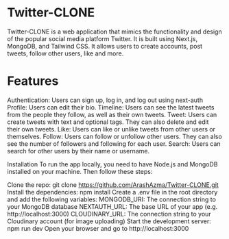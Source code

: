 
# Twitter-CLONE
Twitter-CLONE is a web application that mimics the functionality and design of the popular social media platform Twitter. It is built using Next.js, MongoDB, and Tailwind CSS. It allows users to create accounts, post tweets, follow other users, like and more.

# Features
Authentication: Users can sign up, log in, and log out using next-auth
Profile: Users can edit their bio.
Timeline: Users can see the latest tweets from the people they follow, as well as their own tweets.
Tweet: Users can create tweets with text and optional tags. They can also delete and edit their own tweets.
Like: Users can like or unlike tweets from other users or themselves.
Follow: Users can follow or unfollow other users. They can also see the number of followers and following for each user.
Search: Users can search for other users by their name or username.

Installation
To run the app locally, you need to have Node.js and MongoDB installed on your machine. Then follow these steps:

Clone the repo: git clone https://github.com/ArashAzma/Twitter-CLONE.git
Install the dependencies: npm install
Create a .env file in the root directory and add the following variables:
MONGODB_URI: The connection string to your MongoDB database
NEXTAUTH_URL: The base URL of your app (e.g. http://localhost:3000)
CLOUDINARY_URL: The connection string to your Cloudinary account (for image uploading)
Start the development server: npm run dev
Open your browser and go to http://localhost:3000

